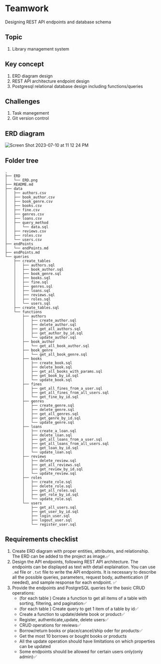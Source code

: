 # Teamwork
Designing REST API endpoints and database schema

## Topic
1. Library management system

## Key concept
1. ERD diagram design
2. REST API architecture endpoint design
3. Postgresql relational database design including functions/queries

## Challenges 
1. Task manegement 
2. Git version control

## ERD diagram
![Screen Shot 2023-07-10 at 11 12 24 PM](https://github.com/LeeRichi/fs15_teamwork_team_2/assets/86901868/5a274048-2dad-4291-a763-ff1c1a6b9ea1)

## Folder tree
````
.
├── ERD
│   └── ERD.png
├── README.md
├── data
│   ├── authors.csv
│   ├── book_author.csv
│   ├── book_genre.csv
│   ├── books.csv
│   ├── fine.csv
│   ├── genres.csv
│   ├── loans.csv
│   ├── query_method
│   │   └── data.sql
│   ├── reviews.csv
│   ├── roles.csv
│   └── users.csv
├── endPoints
│   └── endPoints.md
├── endPoints.md
└── queries
    ├── create_tables
    │   ├── authors.sql
    │   ├── book_author.sql
    │   ├── book_genre.sql
    │   ├── books.sql
    │   ├── fine.sql
    │   ├── genres.sql
    │   ├── loans.sql
    │   ├── reviews.sql
    │   ├── roles.sql
    │   └── users.sql
    ├── create_tables.sql
    └── functions
        ├── authors
        │   ├── create_author.sql
        │   ├── delete_author.sql
        │   ├── get_all_authors.sql
        │   ├── get_author_by_id.sql
        │   └── update_author.sql
        ├── book_author
        │   └── get_all_book_author.sql
        ├── book_genre
        │   └── get_all_book_genre.sql
        ├── books
        │   ├── create_book.sql
        │   ├── delete_book.sql
        │   ├── get_all_books_with_params.sql
        │   ├── get_book_by_id.sql
        │   └── update_book.sql
        ├── fines
        │   ├── get_all_fines_from_a_user.sql
        │   ├── get_all_fines_from_all_users.sql
        │   └── get_fine_by_id.sql
        ├── genres
        │   ├── create_genre.sql
        │   ├── delete_genre.sql
        │   ├── get_all_genres.sql
        │   ├── get_genre_by_id.sql
        │   └── update_genre.sql
        ├── loans
        │   ├── create_a_loan.sql
        │   ├── delete_loan.sql
        │   ├── get_all_loans_from_a_user.sql
        │   ├── get_all_loans_from_all_users.sql
        │   ├── get_loan_by_id.sql
        │   └── update_loan.sql
        ├── reviews
        │   ├── delete_review.sql
        │   ├── get_all_reviews.sql
        │   ├── get_review_by_id.sql
        │   └── update_review.sql
        ├── roles
        │   ├── create_role.sql
        │   ├── delete_role.sql
        │   ├── get_all_roles.sql
        │   ├── get_role_by_id.sql
        │   └── update_role.sql
        └── users
            ├── get_all_users.sql
            ├── get_user_by_id.sql
            ├── login_user.sql
            ├── logout_user.sql
            └── register_user.sql
````


## Requirements checklist
1. Create ERD diagram with proper entities, attributes, and relationship. The ERD can be added to the project as image.:white_check_mark:
2. Design the API endpoints, following REST API architecture. The endpoints can be displayed as text with detail explaination. You can use `.md` file or `.txt` file to write the API endpoints. It is necessary to describe all the possible queries, parameters, request body, authentication (if needed), and sample response for each endpoint. :white_check_mark:
4. Provide the endpoints and PostgreSQL queries for the basic CRUD operations:
   - (for each table ) Create a function to get all items of a table with sorting, filtering, and pagination:white_check_mark:
   - (for each table ) Create query to get 1 item of a table by id:white_check_mark:
   - Create a function to update/delete book or product:white_check_mark:
   - Register, authenticate,update, delete users:white_check_mark:
   - CRUD operations for reviews:white_check_mark:
   - Borrow/return books or place/cancel/ship oder for products:white_check_mark:
   - Get the most 10 borrows or bought books or products
   - All the update operation should have limitations on which properties can be updated
   - Some endpoints should be allowed for certain users only(only admin):white_check_mark:
